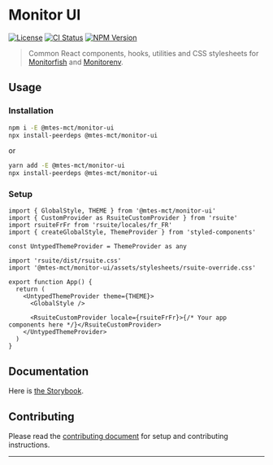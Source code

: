 # Monitor UI

[![License][img-license]][lnk-license] [![CI Status][img-github]][lnk-github] [![NPM Version][img-npm]][lnk-npm]

> Common React components, hooks, utilities and CSS stylesheets for [Monitorfish][lnk-github-monitorfish] and
> [Monitorenv][lnk-github-monitorenv].

## Usage

### Installation

```sh
npm i -E @mtes-mct/monitor-ui
npx install-peerdeps @mtes-mct/monitor-ui
```

or

```sh
yarn add -E @mtes-mct/monitor-ui
npx install-peerdeps @mtes-mct/monitor-ui
```

### Setup

```tsx
import { GlobalStyle, THEME } from '@mtes-mct/monitor-ui'
import { CustomProvider as RsuiteCustomProvider } from 'rsuite'
import rsuiteFrFr from 'rsuite/locales/fr_FR'
import { createGlobalStyle, ThemeProvider } from 'styled-components'

const UntypedThemeProvider = ThemeProvider as any

import 'rsuite/dist/rsuite.css'
import '@mtes-mct/monitor-ui/assets/stylesheets/rsuite-override.css'

export function App() {
  return (
    <UntypedThemeProvider theme={THEME}>
      <GlobalStyle />

      <RsuiteCustomProvider locale={rsuiteFrFr}>{/* Your app components here */}</RsuiteCustomProvider>
    </UntypedThemeProvider>
  )
}
```

## Documentation

Here is [the Storybook][lnk-storybook].

## Contributing

Please read the [contributing document](CONTRIBUTING.md) for setup and contributing instructions.

---

[img-github]: https://img.shields.io/github/workflow/status/MTES-MCT/monitor-ui/Check/main?style=flat-square
[img-license]: https://img.shields.io/github/license/MTES-MCT/monitor-ui?style=flat-square
[img-npm]: https://img.shields.io/npm/v/@mtes-mct/monitor-ui?style=flat-square
[lnk-github]: https://github.com/MTES-MCT/monitor-ui/actions?query=branch%3Amain++
[lnk-github-monitorenv]: https://github.com/MTES-MCT/monitorenv
[lnk-github-monitorfish]: https://github.com/MTES-MCT/monitorfish
[lnk-license]: https://github.com/MTES-MCT/monitor-ui/blob/main/LICENSE
[lnk-npm]: https://www.npmjs.com/package/@mtes-mct/monitor-ui
[lnk-storybook]: https://mtes-mct.github.io/monitor-ui/
